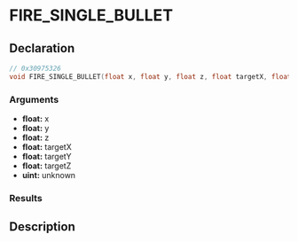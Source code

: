 # FIRE_SINGLE_BULLET

## Declaration
```cpp
// 0x30975326
void FIRE_SINGLE_BULLET(float x, float y, float z, float targetX, float targetY, float targetZ, uint unknown);
```

### Arguments
- **float:** x
- **float:** y
- **float:** z
- **float:** targetX
- **float:** targetY
- **float:** targetZ
- **uint:** unknown

### Results

## Description
